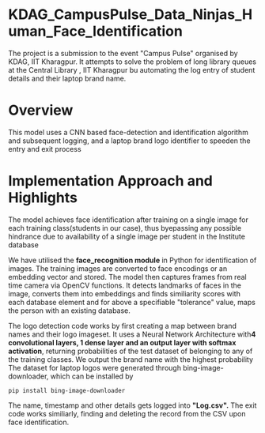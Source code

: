 # KDAG_CampusPulse_Data_Ninjas_Human_Face_Identification

The project is a submission to the event "Campus Pulse" organised by KDAG, IIT Kharagpur.
It attempts to solve the problem of long library queues at the Central Library , IIT Kharagpur bu automating the log entry of student details and their laptop brand name.
# Overview
This model uses a CNN based face-detection and identification algorithm and subsequent logging, and a laptop brand logo identifier to speeden the entry and exit process

# Implementation Approach and Highlights

The model achieves face identification after training on a single image for each training class(students in our case), thus byepassing any possible hindrance due to availability of a single image per student in the Institute database

We have utilised the **face_recognition module** in Python for identification of images. The training images are converted to face encodings or an embedding vector and stored. 
The model then captures frames from real time camera via OpenCV functions. It detects landmarks of faces in the image, converts them into embeddings and finds similiarity scores with each database element and for above a specifiable "tolerance" value, maps the person with an existing database. 

The logo detection code works by first creating a map between brand names and their logo imageset. It uses a Neural Network Architecture with**4 convolutional layers, 1 dense layer and an output layer with softmax activation**, returning probabilities of the test dataset of belonging to any of the training classes. We output the brand name with the highest probability 
The dataset for laptop logos were generated through bing-image-downloader, which can be installed by
```
pip install bing-image-downloader
```

The name, timestamp and other details gets logged into **"Log.csv".**
The exit code works similiarly, finding and deleting the record from the CSV upon face identification.




